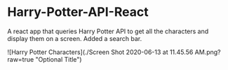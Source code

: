 # Harry-Potter-API-React
A react app that queries Harry Potter API to get all the characters and display them on a screen. Added a search bar.

![Harry Potter Characters](./Screen Shot 2020-06-13 at 11.45.56 AM.png?raw=true "Optional Title")
